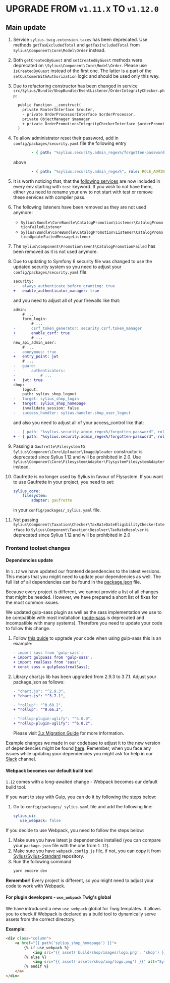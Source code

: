 # UPGRADE FROM `v1.11.X` TO `v1.12.0`

## Main update

1. Service `sylius.twig.extension.taxes` has been deprecated. Use methods `getTaxExcludedTotal` and `getTaxIncludedTotal` 
   from `Sylius\Component\Core\Model\Order` instead.

2. Both `getCreatedByGuest` and `setCreatedByGuest` methods were deprecated on `\Sylius\Component\Core\Model\Order`. 
Please use `isCreatedByGuest` instead of the first one. The latter is a part of the `setCustomerWithAuthorization` logic 
and should be used only this way.

3. Due to refactoring constructor has been changed in service `src/Sylius/Bundle/ShopBundle/EventListener/OrderIntegrityChecker.php`:
    ```diff
      public function __construct(
        private RouterInterface $router,
        - private OrderProcessorInterface $orderProcessor,
        private ObjectManager $manager
        + private OrderPromotionsIntegrityCheckerInterface $orderPromotionsIntegrityChecker 
      )
    ```

4. To allow administrator reset their password, add in `config/packages/security.yaml` file the following entry
   ```yaml
           - { path: "%sylius.security.admin_regex%/forgotten-password", role: IS_AUTHENTICATED_ANONYMOUSLY }
   ```
   above
   ```yaml
           - { path: "%sylius.security.admin_regex%", role: ROLE_ADMINISTRATION_ACCESS }
   ```

5. It is worth noticing that, that the [following services](https://github.com/Sylius/Sylius/blob/1.12/src/Sylius/Bundle/CoreBundle/Resources/config/test_services.xml) 
are now included in every env starting with `test` keyword. If you wish to not have them, either you need to rename your env to not start 
with test or remove these services with complier pass.

6. The following listeners have been removed as they are not used anymore:
   - `Sylius\Bundle\CoreBundle\CatalogPromotion\Listener\CatalogPromotionFailedListener`
   - `Sylius\Bundle\CoreBundle\CatalogPromotion\Listener\CatalogPromotionUpdateFailedMessageListener`

7. The `Sylius\Component\Promotion\Event\CatalogPromotionFailed` has been removed as it is not used anymore.

8. Due to updating to Symfony 6 security file was changed to use the updated security system so you need to adjust your `config/packages/security.yaml` file:
    
   ```diff
   security:
   -   always_authenticate_before_granting: true
   +   enable_authenticator_manager: true
   ```

   and you need to adjust all of your firewalls like that:

   ```diff
   admin:
       # ...
       form_login:
           # ...
   -       csrf_token_generator: security.csrf.token_manager
   +       enable_csrf: true
           # ...
   new_api_admin_user:
       # ...
   -   anonymous: true
   +   entry_point: jwt
       # ...
   -   guard:
   -       authenticators:
   -           # ...
   +   jwt: true
   shop:
       logout:
       path: sylius_shop_logout
   -   target: sylius_shop_login
   +   target: sylius_shop_homepage
       invalidate_session: false
   -   success_handler: sylius.handler.shop_user_logout
   ```
   
    and also you need to adjust all of your access_control like that:
    
   ```diff
   - - { path: "%sylius.security.admin_regex%/forgotten-password", role: IS_AUTHENTICATED_ANONYMOUSLY } 
   + - { path: "%sylius.security.admin_regex%/forgotten-password", role: PUBLIC_ACCESS }
   ```

9. Passing a `Gaufrette\Filesystem` to `Sylius\Component\Core\Uploader\ImageUploader` constructor is deprecated since
Sylius 1.12 and will be prohibited in 2.0. Use `Sylius\Component\Core\Filesystem\Adapter\FlysystemFilesystemAdapter` instead.

10. Gaufrette is no longer used by Sylius in favour of Flysystem. If you want to use Gaufrette in your project, you need
    to set:

    ```yaml
    sylius_core:
        filesystem:
            adapter: gaufrette
    ```
    
    in your `config/packages/_sylius.yaml` file.

11. Not passing `Sylius\Component\Taxation\Checker\TaxRateDateEligibilityCheckerInterface` to `Sylius\Component\Taxation\Resolver\TaxRateResolver` is deprecated since Sylius 1.12 and will be prohibited in 2.0

### Frontend toolset changes

#### Dependencies update

In `1.12` we have updated our frontend dependencies to the latest versions. This means that you might need to update your dependencies as well.
The full list of all dependencies can be found in the [package.json](./package.json) file.

Because every project is different, we cannot provide a list of all changes that might be needed. However, we have prepared a short list of fixes for the most common issues.

We updated gulp-sass plugin as well as the sass implementation we use to be compatible with most installation
([node-sass](https://sass-lang.com/blog/libsass-is-deprecated) is deprecated and incompatible with many systems).
Therefore you need to update your code to follow this change.

1. Follow [this guide](https://github.com/dlmanning/gulp-sass/tree/master#migrating-to-version-5) to upgrade your
   code when using gulp-sass this is an example:
   ```diff
   - import sass from 'gulp-sass';
   + import gulpSass from 'gulp-sass';
   + import realSass from 'sass';
   + const sass = gulpSass(realSass);
   ```

2. Library chart.js lib has been upgraded from 2.9.3 to 3.7.1. Adjust your package.json as follows:

   ```diff
   - "chart.js": "^2.9.3",
   + "chart.js": "^3.7.1", 
   ```
   ```diff
   - "rollup": "^0.60.2",
   + "rollup": "^0.66.2",
   ```
   ```diff
   - "rollup-plugin-uglify": "^4.0.0",
   + "rollup-plugin-uglify": "^6.0.2",
   ```
    Please visit [3.x Migration Guide](https://www.chartjs.org/docs/latest/getting-started/v3-migration.html) for more information.

Example changes we made in our codebase to adjust it to the new version of dependencies might be found [here](https://github.com/Sylius/Sylius/pull/14319/files).
Remember, when you face any issues while updating your dependencies you might ask for help in our [Slack](https://sylius-devs.slack.com/) channel.

#### Webpack becomes our default build tool

`1.12` comes with a long-awaited change - Webpack becomes our default build tool. 

If you want to stay with Gulp, you can do it by following the steps below:

1. Go to `config/packages/_sylius.yaml` file and add the following line:
   ```yaml
   sylius_ui:
      use_webpack: false
   ```

If you decide to use Webpack, you need to follow the steps below:

1. Make sure you have latest js dependencies installed (you can compare your `package.json` file with the one from `1.12`).
2. Make sure you have `webpack.config.js` file, if not, you can copy it from [Sylius/Sylius-Standard](https://github.com/Sylius/Sylius-Standard) repository.
3. Run the following command
   ```bash
   yarn encore dev
   ```
   
**Remember!**  Every project is different, so you might need to adjust your code to work with Webpack.

#### For plugin developers - `use_webpack` Twig's global

We have introduced a new `use_webpack` global for Twig templates. It allows you to check if Webpack is declared as a build tool
to dynamically serve assets from the correct directory.

**Example:**
```html
<div class="column">
    <a href="{{ path('sylius_shop_homepage') }}">
        {% if use_webpack %}
            <img src="{{ asset('build/shop/images/logo.png', 'shop') }}" alt="Sylius logo" class="ui small image" />
        {% else %}
            <img src="{{ asset('assets/shop/img/logo.png') }}" alt="Sylius logo" class="ui small image" />
        {% endif %}
    </a>
</div>
```
